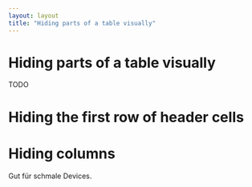 ```yaml
---
layout: layout
title: "Hiding parts of a table visually"
---
```


# Hiding parts of a table visually

TODO

# Hiding the first row of header cells

# Hiding columns

Gut für schmale Devices.
